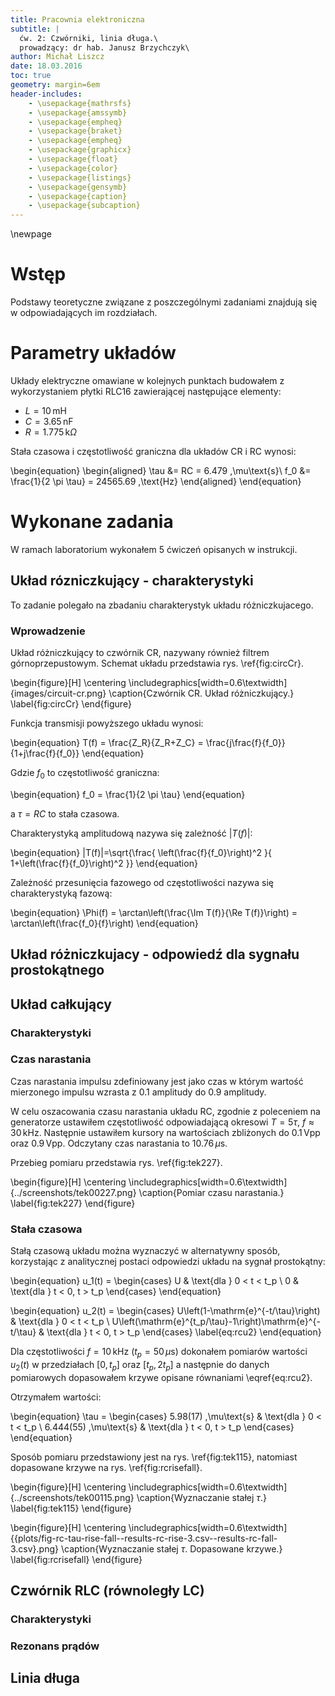 ```yaml
---
title: Pracownia elektroniczna
subtitle: |
  ćw. 2: Czwórniki, linia długa.\
  prowadzący: dr hab. Janusz Brzychczyk\
author: Michał Liszcz
date: 18.03.2016
toc: true
geometry: margin=6em
header-includes:
    - \usepackage{mathrsfs}
    - \usepackage{amssymb}
    - \usepackage{empheq}
    - \usepackage{braket}
    - \usepackage{empheq}
    - \usepackage{graphicx}
    - \usepackage{float}
    - \usepackage{color}
    - \usepackage{listings}
    - \usepackage{gensymb}
    - \usepackage{caption}
    - \usepackage{subcaption}
---
```


\newpage

# Wstęp

Podstawy teoretyczne związane z poszczególnymi zadaniami znajdują się w
odpowiadających im rozdziałach.

# Parametry układów

Układy elektryczne omawiane w kolejnych punktach budowałem z wykorzystaniem
płytki RLC16 zawierającej następujące elementy:

* $L = 10 \,\text{mH}$
* $C = 3.65 \,\text{nF}$
* $R = 1.775 \,\text{k}\Omega$

Stała czasowa i częstotliwość graniczna dla układów CR i RC wynosi:

\begin{equation}
\begin{aligned}
\tau &= RC = 6.479 \,\mu\text{s}\\
f_0 &= \frac{1}{2 \pi \tau} = 24565.69 \,\text{Hz}
\end{aligned}
\end{equation}

# Wykonane zadania

W ramach laboratorium wykonałem 5 ćwiczeń opisanych w instrukcji.

## Układ rózniczkujący - charakterystyki

To zadanie polegało na zbadaniu charakterystyk układu różniczkujacego.

### Wprowadzenie

Układ różniczkujący to czwórnik CR, nazywany również filtrem górnoprzepustowym.
Schemat układu przedstawia rys. \ref{fig:circCr}.

\begin{figure}[H]
  \centering
  \includegraphics[width=0.6\textwidth]{images/circuit-cr.png}
  \caption{Czwórnik CR. Układ różniczkujący.}
  \label{fig:circCr}
\end{figure}

Funkcja transmisji powyższego układu wynosi:

\begin{equation}
T(f) = \frac{Z_R}{Z_R+Z_C} = \frac{j\frac{f}{f_0}}{1+j\frac{f}{f_0}}
\end{equation}

Gdzie $f_0$ to częstotliwość graniczna:

\begin{equation}
f_0 = \frac{1}{2 \pi \tau}
\end{equation}

a $\tau = RC$ to stała czasowa.

Charakterystyką amplitudową nazywa się zależność $|T(f)|$:

\begin{equation}
|T(f)|=\sqrt{\frac{
  \left(\frac{f}{f_0}\right)^2
}{
  1+\left(\frac{f}{f_0}\right)^2
}}
\end{equation}

Zależność przesunięcia fazowego od częstotliwości nazywa się
charakterystyką fazową:

\begin{equation}
\Phi(f) = \arctan\left(\frac{\Im T(f)}{\Re T(f)}\right) = \arctan\left(\frac{f_0}{f}\right)
\end{equation}

## Układ różniczkujacy - odpowiedź dla sygnału prostokątnego

## Układ całkujący

### Charakterystyki

### Czas narastania

Czas narastania impulsu zdefiniowany jest jako czas w którym wartość mierzonego
impulsu wzrasta z $0.1$ amplitudy do $0.9$ amplitudy.

W celu oszacowania czasu narastania układu RC, zgodnie z poleceniem na
generatorze ustawiłem częstotliwość odpowiadającą okresowi $T = 5\tau$,
$f \approx 30 \,\text{kHz}$. Następnie ustawiłem kursory na wartościach
zbliżonych do $0.1 \,\text{Vpp}$ oraz $0.9 \,\text{Vpp}$. Odczytany czas
narastania to $10.76 \,\mu\text{s}$.

Przebieg pomiaru przedstawia rys. \ref{fig:tek227}.

\begin{figure}[H]
  \centering
  \includegraphics[width=0.6\textwidth]{../screenshots/tek00227.png}
  \caption{Pomiar czasu narastania.}
  \label{fig:tek227}
\end{figure}

### Stała czasowa

Stałą czasową układu można wyznaczyć w alternatywny sposób, korzystając z
analitycznej postaci odpowiedzi układu na sygnał prostokątny:

\begin{equation}
  u_1(t) =
    \begin{cases}
      U & \text{dla } 0 < t < t_p \\
      0 & \text{dla } t < 0, t > t_p
    \end{cases}
\end{equation}

\begin{equation}
  u_2(t) =
    \begin{cases}
      U\left(1-\mathrm{e}^{-t/\tau}\right)                      & \text{dla } 0 < t < t_p \\
      U\left(\mathrm{e}^{t_p/\tau}-1\right)\mathrm{e}^{-t/\tau} & \text{dla } t < 0, t > t_p
    \end{cases}
  \label{eq:rcu2}
\end{equation}

Dla częstotliwości $f = 10 \,\text{kHz}$ ($t_p = 50 \,\mu\text{s}$) dokonałem
pomiarów wartości $u_2(t)$ w przedziałach $[0,t_p]$ oraz $[t_p, 2t_p]$ a
następnie do danych pomiarowych dopasowałem krzywe opisane równaniami
\eqref{eq:rcu2}.

Otrzymałem wartości:

\begin{equation}
  \tau =
    \begin{cases}
      5.98(17) \,\mu\text{s} & \text{dla } 0 < t < t_p \\
      6.444(55) \,\mu\text{s} & \text{dla } t < 0, t > t_p
    \end{cases}
\end{equation}

Sposób pomiaru przedstawiony jest na rys. \ref{fig:tek115}, natomiast
dopasowane krzywe na rys. \ref{fig:rcrisefall}.

\begin{figure}[H]
  \centering
  \includegraphics[width=0.6\textwidth]{../screenshots/tek00115.png}
  \caption{Wyznaczanie stałej $\tau$.}
  \label{fig:tek115}
\end{figure}

\begin{figure}[H]
  \centering
  \includegraphics[width=0.6\textwidth]{{plots/fig-rc-tau-rise-fall--results-rc-rise-3.csv--results-rc-fall-3.csv}.png}
  \caption{Wyznaczanie stałej $\tau$. Dopasowane krzywe.}
  \label{fig:rcrisefall}
\end{figure}

## Czwórnik RLC (równoległy LC)

### Charakterystyki

### Rezonans prądów

## Linia długa
